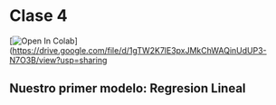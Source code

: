 # Clase 4

[![Open In Colab](https://colab.research.google.com/assets/colab-badge.svg)](https://drive.google.com/file/d/1gTW2K7lE3pxJMkChWAQinUdUP3-N7O3B/view?usp=sharing



## Nuestro primer modelo: Regresion Lineal

